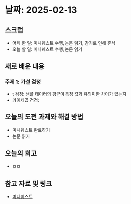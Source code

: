 # 날짜: 2025-02-13

## 스크럼
- 어제 한 일: 미니퀘스트 수행, 논문 읽기, 감기로 인해 휴식
- 오늘 할 일: 미니퀘스트 수행, 논문 읽기

## 새로 배운 내용
### 주제 1: 가설 검정
- t 검정: 샘플 데이터의 평균이 특정 값과 유의미한 차이가 있는지
- 카이제곱 검정: 

## 오늘의 도전 과제와 해결 방법
- 미니퀘스트 완료하기
- 논문 읽기

## 오늘의 회고
- ㅁㅁ

## 참고 자료 및 링크
- [미니퀘스트](https://colab.research.google.com/drive/15XICys8IzOfTx9h-HQlNFQPNk4QeiEVe?usp=sharing)
